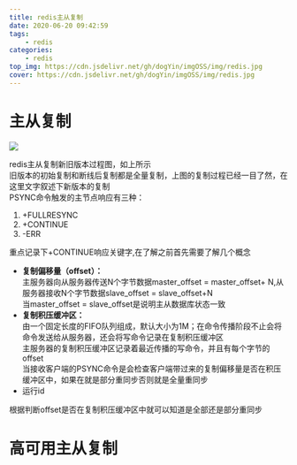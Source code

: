```yaml
---
title: redis主从复制
date: 2020-06-20 09:42:59
tags:
    - redis
categories:
    - redis
top_img: https://cdn.jsdelivr.net/gh/dogYin/imgOSS/img/redis.jpg
cover: https://cdn.jsdelivr.net/gh/dogYin/imgOSS/img/redis.jpg
---
```

<h1>主从复制</h1>

![](https://cdn.jsdelivr.net/gh/dogYin/imgOSS/img/redis.png)

redis主从复制新旧版本过程图，如上所示<br/>
旧版本的初始复制和断线后复制都是全量复制，上图的复制过程已经一目了然，在这里文字叙述下新版本的复制<br/>
PSYNC命令触发的主节点响应有三种：
<ol>
<li>+FULLRESYNC</li>
<li>+CONTINUE</li>
<li>-ERR</li>
</ol>
重点记录下+CONTINUE响应关键字,在了解之前首先需要了解几个概念<br/>
<ul>
<li><b>复制偏移量（offset）：</b><br/>
主服务器向从服务器传送N个字节数据master_offset = master_offset+ N,从服务器接收N个字节数据slave_offset = slave_offset+N<br/>
当master_offset = slave_offset是说明主从数据库状态一致
</li>
<li><b>复制积压缓冲区：</b><br/>
由一个固定长度的FIFO队列组成，默认大小为1M；在命令传播阶段不止会将命令发送给从服务器，还会将写命令记录在复制积压缓冲区<br/>
主服务器的复制积压缓冲区记录着最近传播的写命令，并且有每个字节的offset<br/>
当接收客户端的PSYNC命令是会检查客户端带过来的复制偏移量是否在积压缓冲区中，如果在就是部分重同步否则就是全量重同步
</li>
<li>运行id</li>
</ul>
根据判断offset是否在复制积压缓冲区中就可以知道是全部还是部分重同步

<h1>高可用主从复制</h1>
